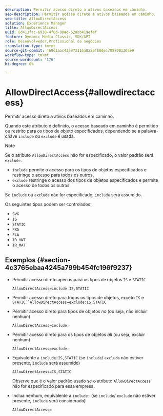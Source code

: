 ```yaml
---
description: Permitir acesso direto a ativos baseados em caminho.
seo-description: Permitir acesso direto a ativos baseados em caminho.
seo-title: AllowDirectAccess
solution: Experience Manager
title: AllowDirectAccess
uuid: 6d413fac-6930-4f6d-90ad-62abb419efef
feature: Dynamic Media Classic, SDK/API
role: Desenvolvedor,Profissional de negócios
translation-type: tm+mt
source-git-commit: 469d1a5c43a972116a8a2efb0de5708800130a99
workflow-type: tm+mt
source-wordcount: '176'
ht-degree: 0%

---
```



# AllowDirectAccess{#allowdirectaccess}

Permitir acesso direto a ativos baseados em caminho.

Quando este atributo é definido, o acesso baseado em caminho é permitido ou restrito para os tipos de objeto especificados, dependendo se a palavra-chave `include` ou `exclude` é usada.

>[!NOTE]
>
>Se o atributo `AllowDirectAccess` não for especificado, o valor padrão será `exclude`.

* `include` permite o acesso para os tipos de objetos especificados e restringe o acesso para todos os outros.
* `exclude` restringe o acesso dos tipos de objetos especificados e permite o acesso de todos os outros.

Se `include` ou `exclude` não for especificado, `include` será assumido.

Os seguintes tipos podem ser controlados:

* `SVG`
* `IS`
* `STATIC`
* `FXG`
* `FLA`
* `IR_VNT`
* `IR_MAT`

## Exemplos {#section-4c3765ebaa4245a799b454fc196f9237}

* Permitir acesso direto apenas para os tipos de objetos `IS` e `STATIC`

   `AllowDirectAccess=include:IS,STATIC`

* Permitir acesso direto para todos os tipos de objetos, exceto `IS` e `STATIC``AllowDirectAccess=exclude:IS,STATIC`

* Permitir acesso direto para tipos de objetos *no* (ou seja, não incluir nenhum)

   `AllowDirectAccess=include:`

* Permitir acesso direto para os tipos de objetos *all* (ou seja, excluir nenhum)

   `AllowDirectAccess=exclude:`

* Equivalente a `include:IS,STATIC` (se `include`/ `exclude` não estiver presente, `include` será assumido)

   `AllowDirectAccess=IS,STATIC`

   Observe que é o valor padrão usado se o atributo `AllowDirectAccess` não for especificado para essa empresa.

* Inclua nenhum, equivalente a `include:` (se `include`/ `exclude` não estiver presente, `include` será considerado)

   `AllowDirectAccess=`

